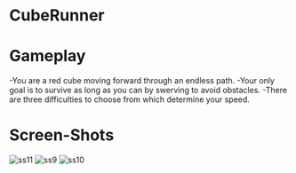 # CubeRunner

# Gameplay
-You are a red cube moving forward through an endless path.
-Your only goal is to survive as long as you can by swerving to avoid obstacles.
-There are three difficulties to choose from which determine your speed.

# Screen-Shots
![ss11](https://user-images.githubusercontent.com/46424677/98875030-62bfbe80-24a1-11eb-9760-d7a956cbd52a.png)
![ss9](https://user-images.githubusercontent.com/46424677/98875032-65221880-24a1-11eb-875e-590338421d1a.png)
![ss10](https://user-images.githubusercontent.com/46424677/98875037-66ebdc00-24a1-11eb-831a-ed681068195a.png)

